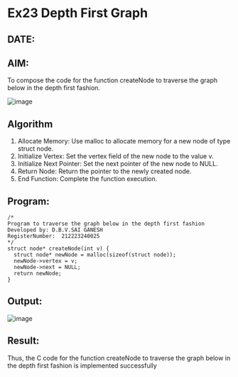 # Ex23 Depth First Graph
## DATE:
## AIM:
To compose the code for the function createNode to traverse the graph below in the depth first fashion.

![image](https://github.com/user-attachments/assets/63552824-d0a3-49c6-a473-6db27d1f03e4)

## Algorithm
1. Allocate Memory: Use malloc to allocate memory for a new node of type struct node.
2. Initialize Vertex: Set the vertex field of the new node to the value v.
3. Initialize Next Pointer: Set the next pointer of the new node to NULL.
4. Return Node: Return the pointer to the newly created node.
5. End Function: Complete the function execution.  

## Program:
```
/*
Program to traverse the graph below in the depth first fashion
Developed by: D.B.V.SAI GANESH
RegisterNumber:  212223240025
*/
struct node* createNode(int v) {
  struct node* newNode = malloc(sizeof(struct node));
  newNode->vertex = v;
  newNode->next = NULL;
  return newNode;
}
```

## Output:

![image](https://github.com/user-attachments/assets/b908ec95-f9d0-4d44-a664-90fbe0d748f6)


## Result:
Thus, the C code for the function createNode to traverse the graph below in the depth first fashion is implemented successfully
